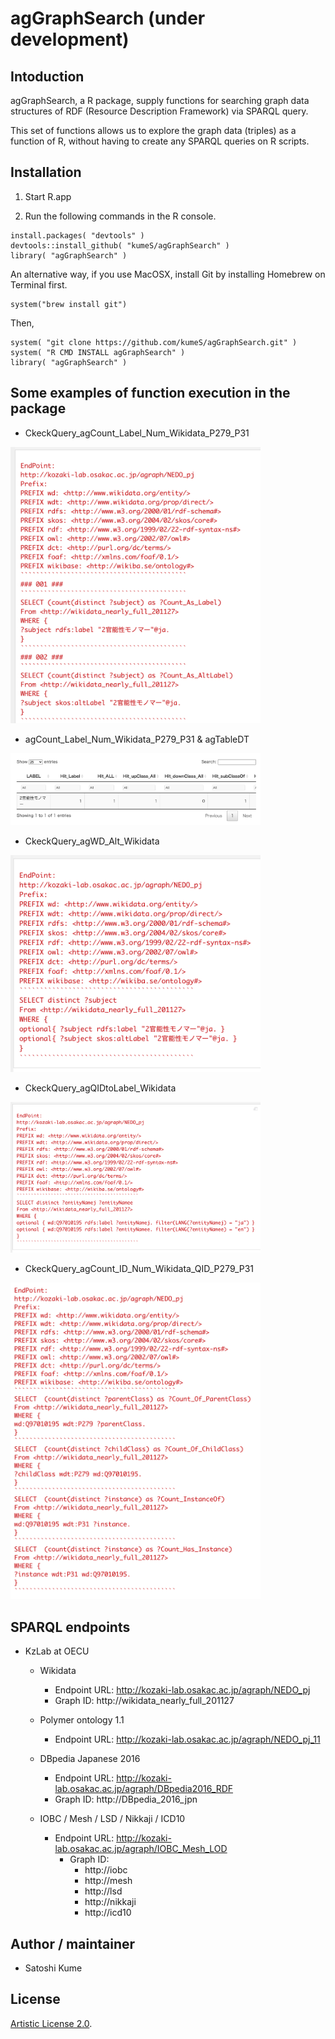 # agGraphSearch (under development)

## Intoduction

agGraphSearch, a R package, supply functions for searching graph data 
structures of RDF (Resource Description Framework) via SPARQL query.

This set of functions allows us to explore the graph data (triples) 
as a function of R, without having to create any SPARQL queries on R scripts.

## Installation

1. Start R.app

2. Run the following commands in the R console.

```{R}
install.packages( "devtools" )
devtools::install_github( "kumeS/agGraphSearch" )
library( "agGraphSearch" )
```

An alternative way,
if you use MacOSX, install Git by installing Homebrew on Terminal first.

```{r}
system("brew install git")
```

Then,

```{R}
system( "git clone https://github.com/kumeS/agGraphSearch.git" )
system( "R CMD INSTALL agGraphSearch" )
library( "agGraphSearch" )
```

## Some examples of function execution in the package

- CkeckQuery_agCount_Label_Num_Wikidata_P279_P31

<img src="inst/images/CkeckQuery_agCount_Label_Num_Wikidata_P279_P31.png" width="400px">

- agCount_Label_Num_Wikidata_P279_P31 & agTableDT

<img src="inst/images/agCount_Label_Num_Wikidata_P279_P31.png" width="400px">

- CkeckQuery_agWD_Alt_Wikidata

<img src="inst/images/CkeckQuery_agWD_Alt_Wikidata.png" width="400px">

- CkeckQuery_agQIDtoLabel_Wikidata

<img src="inst/images/CkeckQuery_agQIDtoLabel_Wikidata.png" width="400px">

- CkeckQuery_agCount_ID_Num_Wikidata_QID_P279_P31

<img src="inst/images/CkeckQuery_agCount_ID_Num_Wikidata_QID_P279_P31.png" width="400px">

## SPARQL endpoints 

- KzLab at OECU
  - Wikidata
    - Endpoint URL: http://kozaki-lab.osakac.ac.jp/agraph/NEDO_pj
    - Graph ID: http://wikidata_nearly_full_201127

  - Polymer ontology 1.1
    - Endpoint URL: http://kozaki-lab.osakac.ac.jp/agraph/NEDO_pj_11

  - DBpedia Japanese 2016
    - Endpoint URL: http://kozaki-lab.osakac.ac.jp/agraph/DBpedia2016_RDF
    - Graph ID: http://DBpedia_2016_jpn

  - IOBC / Mesh / LSD / Nikkaji / ICD10
    - Endpoint URL: http://kozaki-lab.osakac.ac.jp/agraph/IOBC_Mesh_LOD
		- Graph ID:
		  - http://iobc
		  - http://mesh
		  - http://lsd
		  - http://nikkaji
		  - http://icd10

## Author / maintainer

- Satoshi Kume

## License

[Artistic License 2.0](http://www.perlfoundation.org/artistic_license_2_0).


